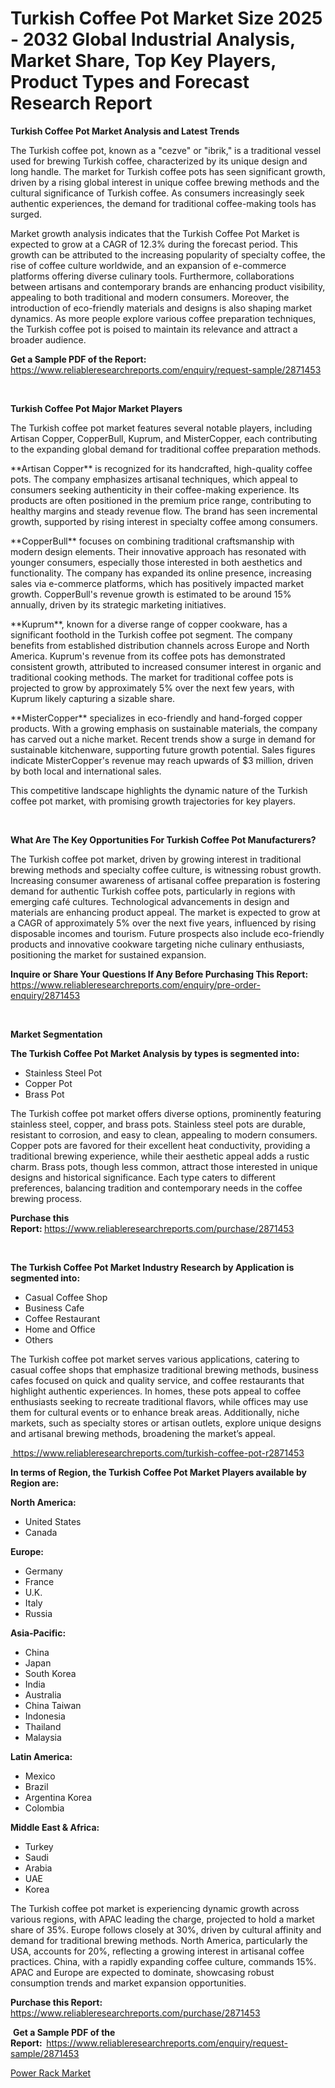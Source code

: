<p><h1>Turkish Coffee Pot Market Size 2025 - 2032 Global Industrial Analysis, Market Share, Top Key Players, Product Types and Forecast Research Report</h1></p><p><strong>Turkish Coffee Pot Market Analysis and Latest Trends</strong></p>
<p><p>The Turkish coffee pot, known as a "cezve" or "ibrik," is a traditional vessel used for brewing Turkish coffee, characterized by its unique design and long handle. The market for Turkish coffee pots has seen significant growth, driven by a rising global interest in unique coffee brewing methods and the cultural significance of Turkish coffee. As consumers increasingly seek authentic experiences, the demand for traditional coffee-making tools has surged.</p><p>Market growth analysis indicates that the Turkish Coffee Pot Market is expected to grow at a CAGR of 12.3% during the forecast period. This growth can be attributed to the increasing popularity of specialty coffee, the rise of coffee culture worldwide, and an expansion of e-commerce platforms offering diverse culinary tools. Furthermore, collaborations between artisans and contemporary brands are enhancing product visibility, appealing to both traditional and modern consumers. Moreover, the introduction of eco-friendly materials and designs is also shaping market dynamics. As more people explore various coffee preparation techniques, the Turkish coffee pot is poised to maintain its relevance and attract a broader audience.</p></p>
<p><strong>Get a Sample PDF of the Report:&nbsp;</strong> <a href="https://www.reliableresearchreports.com/enquiry/request-sample/2871453?utm_campaign=2641&utm_medium=2&utm_source=Github&utm_content=ia&utm_term=12032025&utm_id=turkish-coffee-pot">https://www.reliableresearchreports.com/enquiry/request-sample/2871453</a></p>
<p>&nbsp;</p>
<p><strong>Turkish Coffee Pot Major Market Players</strong></p>
<p><p>The Turkish coffee pot market features several notable players, including Artisan Copper, CopperBull, Kuprum, and MisterCopper, each contributing to the expanding global demand for traditional coffee preparation methods.</p><p>**Artisan Copper** is recognized for its handcrafted, high-quality coffee pots. The company emphasizes artisanal techniques, which appeal to consumers seeking authenticity in their coffee-making experience. Its products are often positioned in the premium price range, contributing to healthy margins and steady revenue flow. The brand has seen incremental growth, supported by rising interest in specialty coffee among consumers.</p><p>**CopperBull** focuses on combining traditional craftsmanship with modern design elements. Their innovative approach has resonated with younger consumers, especially those interested in both aesthetics and functionality. The company has expanded its online presence, increasing sales via e-commerce platforms, which has positively impacted market growth. CopperBull's revenue growth is estimated to be around 15% annually, driven by its strategic marketing initiatives.</p><p>**Kuprum**, known for a diverse range of copper cookware, has a significant foothold in the Turkish coffee pot segment. The company benefits from established distribution channels across Europe and North America. Kuprum's revenue from its coffee pots has demonstrated consistent growth, attributed to increased consumer interest in organic and traditional cooking methods. The market for traditional coffee pots is projected to grow by approximately 5% over the next few years, with Kuprum likely capturing a sizable share.</p><p>**MisterCopper** specializes in eco-friendly and hand-forged copper products. With a growing emphasis on sustainable materials, the company has carved out a niche market. Recent trends show a surge in demand for sustainable kitchenware, supporting future growth potential. Sales figures indicate MisterCopper's revenue may reach upwards of $3 million, driven by both local and international sales. </p><p>This competitive landscape highlights the dynamic nature of the Turkish coffee pot market, with promising growth trajectories for key players.</p></p>
<p>&nbsp;</p>
<p><strong>What Are The Key Opportunities For Turkish Coffee Pot Manufacturers?</strong></p>
<p><p>The Turkish coffee pot market, driven by growing interest in traditional brewing methods and specialty coffee culture, is witnessing robust growth. Increasing consumer awareness of artisanal coffee preparation is fostering demand for authentic Turkish coffee pots, particularly in regions with emerging café cultures. Technological advancements in design and materials are enhancing product appeal. The market is expected to grow at a CAGR of approximately 5% over the next five years, influenced by rising disposable incomes and tourism. Future prospects also include eco-friendly products and innovative cookware targeting niche culinary enthusiasts, positioning the market for sustained expansion.</p></p>
<p><strong>Inquire or Share Your Questions If Any Before Purchasing This Report:</strong> <a href="https://www.reliableresearchreports.com/enquiry/pre-order-enquiry/2871453?utm_campaign=2641&utm_medium=2&utm_source=Github&utm_content=ia&utm_term=12032025&utm_id=turkish-coffee-pot">https://www.reliableresearchreports.com/enquiry/pre-order-enquiry/2871453</a></p>
<p>&nbsp;</p>
<p><strong>Market Segmentation</strong></p>
<p><strong>The Turkish Coffee Pot Market Analysis by types is segmented into:</strong></p>
<p><ul><li> Stainless Steel Pot</li><li>Copper Pot</li><li>Brass Pot </li></ul></p>
<p><p>The Turkish coffee pot market offers diverse options, prominently featuring stainless steel, copper, and brass pots. Stainless steel pots are durable, resistant to corrosion, and easy to clean, appealing to modern consumers. Copper pots are favored for their excellent heat conductivity, providing a traditional brewing experience, while their aesthetic appeal adds a rustic charm. Brass pots, though less common, attract those interested in unique designs and historical significance. Each type caters to different preferences, balancing tradition and contemporary needs in the coffee brewing process.</p></p>
<p><strong>Purchase this Report:&nbsp;</strong><a href="https://www.reliableresearchreports.com/purchase/2871453?utm_campaign=2641&utm_medium=2&utm_source=Github&utm_content=ia&utm_term=12032025&utm_id=turkish-coffee-pot">https://www.reliableresearchreports.com/purchase/2871453</a></p>
<p>&nbsp;</p>
<p><strong>The Turkish Coffee Pot Market Industry Research by Application is segmented into:</strong></p>
<p><ul><li> Casual Coffee Shop</li><li>Business Cafe</li><li>Coffee Restaurant</li><li>Home and Office</li><li>Others </li></ul></p>
<p><p>The Turkish coffee pot market serves various applications, catering to casual coffee shops that emphasize traditional brewing methods, business cafes focused on quick and quality service, and coffee restaurants that highlight authentic experiences. In homes, these pots appeal to coffee enthusiasts seeking to recreate traditional flavors, while offices may use them for cultural events or to enhance break areas. Additionally, niche markets, such as specialty stores or artisan outlets, explore unique designs and artisanal brewing methods, broadening the market’s appeal.</p></p>
<p><a href="https://www.reliableresearchreports.com/turkish-coffee-pot-r2871453?utm_campaign=2641&utm_medium=2&utm_source=Github&utm_content=ia&utm_term=12032025&utm_id=turkish-coffee-pot">&nbsp;https://www.reliableresearchreports.com/turkish-coffee-pot-r2871453</a></p>
<p><strong>In terms of Region, the Turkish Coffee Pot Market Players available by Region are:</strong></p>
<p>
    <p> <strong> North America: </strong>
        <ul>
            <li>United States</li>
            <li>Canada</li>
        </ul>
        </p> 
    <p> <strong> Europe: </strong>
        <ul>
            <li>Germany</li>
            <li>France</li>
            <li>U.K.</li>
            <li>Italy</li>
            <li>Russia</li>
        </ul>
        </p> 
    <p> <strong> Asia-Pacific: </strong>
        <ul>
            <li>China</li>
            <li>Japan</li>
            <li>South Korea</li>
            <li>India</li>
            <li>Australia</li>
            <li>China Taiwan</li>
            <li>Indonesia</li>
            <li>Thailand</li>
            <li>Malaysia</li>
        </ul>
        </p> 
    <p> <strong> Latin America: </strong>
        <ul>
            <li>Mexico</li>
            <li>Brazil</li>
            <li>Argentina Korea</li>
            <li>Colombia</li>
        </ul>
        </p> 
    <p> <strong> Middle East & Africa: </strong>
        <ul>
            <li>Turkey</li>
            <li>Saudi</li>
            <li>Arabia</li>
            <li>UAE</li>
            <li>Korea</li>
        </ul>
    </p>
    </p>
<p><p>The Turkish coffee pot market is experiencing dynamic growth across various regions, with APAC leading the charge, projected to hold a market share of 35%. Europe follows closely at 30%, driven by cultural affinity and demand for traditional brewing methods. North America, particularly the USA, accounts for 20%, reflecting a growing interest in artisanal coffee practices. China, with a rapidly expanding coffee culture, commands 15%. APAC and Europe are expected to dominate, showcasing robust consumption trends and market expansion opportunities.</p></p>
<p><strong>Purchase this Report: </strong><a href="https://www.reliableresearchreports.com/purchase/2871453?utm_campaign=2641&utm_medium=2&utm_source=Github&utm_content=ia&utm_term=12032025&utm_id=turkish-coffee-pot">https://www.reliableresearchreports.com/purchase/2871453</a></p>
<p>&nbsp;<strong>Get a Sample PDF of the Report:&nbsp;&nbsp;</strong><a href="https://www.reliableresearchreports.com/enquiry/request-sample/2871453?utm_campaign=2641&utm_medium=2&utm_source=Github&utm_content=ia&utm_term=12032025&utm_id=turkish-coffee-pot">https://www.reliableresearchreports.com/enquiry/request-sample/2871453</a></p>
<p><strong></strong></p>
<p><p><a href="https://github.com/rushanday/Market-Research-Report-List-1/blob/main/power-rack-market.md?utm_campaign=2641&utm_medium=2&utm_source=Github&utm_content=ia&utm_term=12032025&utm_id=turkish-coffee-pot">Power Rack Market</a></p></p>